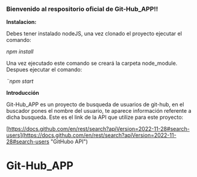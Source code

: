 ### Bienvenido al respositorio oficial de Git-Hub_APP!!

**Instalacion:**

Debes tener instalado nodeJS, una vez clonado el proyecto ejecutar el comando:

_npm install_

Una vez ejecutado este comando se creará la carpeta node_module. Despues ejecutar el comando:

_¨npm start_

**Introducción**

Git-Hub_APP es un proyecto de busqueda de usuarios de git-hub, en el buscador pones el nombre del usuario, te aparece información referente a dicha busqueda. Este es el link de la API que utilize para este proyecto:

[https://docs.github.com/en/rest/search?apiVersion=2022-11-28#search-users](https://docs.github.com/en/rest/search?apiVersion=2022-11-28#search-users "GitHubo API")

# Git-Hub_APP
